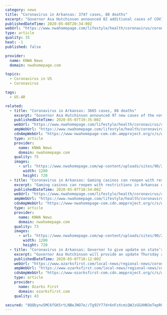 ```yaml
---
category: news
title: "Coronavirus in Arkansas: 3747 cases, 88 deaths"
excerpt: "Governor Asa Hutchinson announced 82 additional cases of COVID-19 in Arkansas. The total cases in Arkansas is 3,747. Hospitalizations have decreased from 70 to 64"
publishedDateTime: 2020-05-08T20:34:00Z
webUrl: "https://www.nwahomepage.com/lifestyle/health/coronavirus/coronavirus-in-arkansas-3747-cases-88-deaths/"
type: article
quality: 35
heat: -1
published: false

provider:
  name: KNWA News
  domain: nwahomepage.com

topics:
  - Coronavirus in US
  - Coronavirus

tags:
  - US-AR

related:
  - title: "Coronavirus in Arkansas: 3665 cases, 88 deaths"
    excerpt: "Governor Asa Hutchinson announced 97 new cases of the novel coronavirus in Arkansas as reported recoveries in the state dropped sharply on Thursday. There have been"
    publishedDateTime: 2020-05-07T19:35:00Z
    webUrl: "https://www.nwahomepage.com/lifestyle/health/coronavirus/coronavirus-in-arkansas-3665-cases-88-deaths/"
    ampWebUrl: "https://www.nwahomepage.com/lifestyle/health/coronavirus/coronavirus-in-arkansas-3665-cases-88-deaths/amp/"
    cdnAmpWebUrl: "https://www-nwahomepage-com.cdn.ampproject.org/c/s/www.nwahomepage.com/lifestyle/health/coronavirus/coronavirus-in-arkansas-3665-cases-88-deaths/amp/"
    type: article
    provider:
      name: KNWA News
      domain: nwahomepage.com
    quality: 75
    images:
      - url: "https://www.nwahomepage.com/wp-content/uploads/sites/90/2020/05/covid-arkansas-3.jpg?w=1280&h=720&crop=1"
        width: 1280
        height: 720
  - title: "Coronavirus in Arkansas: Gaming casinos can reopen with restrictions May 18"
    excerpt: "Gaming casinos can reopen with restrictions in Arkansas on May 18, Governor Asa Hutchinson announced on Thursday. Casinos may only have 33 percent capacity and social"
    publishedDateTime: 2020-05-07T18:54:00Z
    webUrl: "https://www.nwahomepage.com/lifestyle/health/coronavirus/coronavirus-in-arkansas-gaming-casinos-can-reopen-with-restrictions-may-18/"
    ampWebUrl: "https://www.nwahomepage.com/lifestyle/health/coronavirus/coronavirus-in-arkansas-gaming-casinos-can-reopen-with-restrictions-may-18/amp/"
    cdnAmpWebUrl: "https://www-nwahomepage-com.cdn.ampproject.org/c/s/www.nwahomepage.com/lifestyle/health/coronavirus/coronavirus-in-arkansas-gaming-casinos-can-reopen-with-restrictions-may-18/amp/"
    type: article
    provider:
      name: KNWA News
      domain: nwahomepage.com
    quality: 73
    images:
      - url: "https://www.nwahomepage.com/wp-content/uploads/sites/90/2020/05/Casino-Reopen.jpg?w=1280&h=720&crop=1"
        width: 1280
        height: 720
  - title: "Coronavirus in Arkansas: Governor to give update on state’s response at 1:30 p.m. in Texarkana"
    excerpt: "Governor Asa Hutchinson will provide an update Thursday afternoon in Texarkana regarding Arkansas’s COVID-19 response. The news conference is expected to start at 1:30 p.m. You"
    publishedDateTime: 2020-05-07T18:12:00Z
    webUrl: "https://www.ozarksfirst.com/local-news/regional-news/coronavirus-in-arkansas-governor-to-give-update-on-states-response-at-130-p-m-in-texarkana/"
    ampWebUrl: "https://www.ozarksfirst.com/local-news/regional-news/coronavirus-in-arkansas-governor-to-give-update-on-states-response-at-130-p-m-in-texarkana/amp/"
    cdnAmpWebUrl: "https://www-ozarksfirst-com.cdn.ampproject.org/c/s/www.ozarksfirst.com/local-news/regional-news/coronavirus-in-arkansas-governor-to-give-update-on-states-response-at-130-p-m-in-texarkana/amp/"
    type: article
    provider:
      name: Ozarks First
      domain: ozarksfirst.com
    quality: 43

secured: "8QQbynu5MC6fGK5rtLNBeJNO7e//Tg92Y77d+6nFzXcmiQWJzGGXHN3eTepRGLox7hJZhWpufSvSxSqAsvalavZetrrEzKHws8Q4cwnjKaqyJCmmzHBvM/+hs1rhGo1JrQMzfQr7MNVHkdKXNpVwCAAqlMBSdoz0yTe/awfJ05UXXNXgr9h6NRbB4JQ/4WTrN9LvZk7D7cd6puzeLV8e3HSmjxgtROzy2d8u4mUKaoVs/gIJXhmx0/SLzwYy9wo2JGZUZoXKhyQpFqxYgyRJmY82PesFnI33sGjz62csE9P1dp8F7LZ99c8I20e7LFGqBwe3dPLF+fCsRmbdrj9qVh3j5Xxxx5Nr8KA3bUhL2lrbg89yV7P1Ch/2UfmJjM5Vegu5x4/Cn5WeEGLfZZc67U5VibSj535Rro4VMKFgMkoyqth+eLl2r2Jw8HeI1rxtQVgqjPoOJYaLOHHHgYGwk1pSJXXfjrJNvA7bvrhEV34=;gE40coGhUHXSsqegXyBtiA=="
---
```


